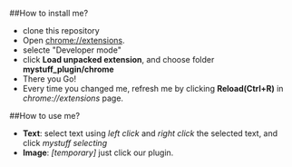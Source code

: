 ##How to install me?

* clone this repository
* Open [chrome://extensions](chrome://extensions).
* selecte "Developer mode"
* click **Load unpacked extension**, and choose folder **mystuff_plugin/chrome**
* There you Go!
* Every time you changed me, refresh me by clicking **Reload(Ctrl+R)** in *chrome://extensions* page.

##How to use me?

* **Text**: select text using *left click* and *right click* the selected text, and click *mystuff selecting*
* **Image**: *[temporary]* just click our plugin.
 